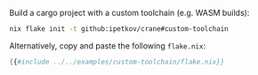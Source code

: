 Build a cargo project with a custom toolchain (e.g. WASM builds):

```sh
nix flake init -t github:ipetkov/crane#custom-toolchain
```

Alternatively, copy and paste the following `flake.nix`:

```nix
{{#include ../../examples/custom-toolchain/flake.nix}}
```
